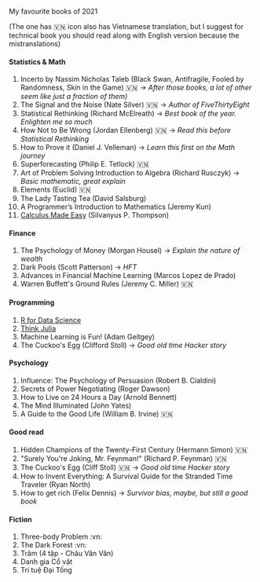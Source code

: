 My favourite books of 2021

(The one has :vietnam: icon also has Vietnamese translation, but I suggest for technical book you should read along with English version because the mistranslations)

#### Statistics & Math
1. Incerto by Nassim Nicholas Taleb (Black Swan, Antifragile, Fooled by Randomness, Skin in the Game) :vietnam: -> *After those books, a lot of other seem like just a fraction of them)*
2. The Signal and the Noise (Nate Silver) :vietnam: -> *Author of FiveThirtyEight*
3. Statistical Rethinking (Richard McElreath) -> *Best book of the year. Enlighten me so much*
4. How Not to Be Wrong (Jordan Ellenberg) :vietnam: -> *Read this before Statistical Rethinking*
5. How to Prove it (Daniel J. Velleman) -> *Learn this first on the Math journey*
6. Superforecasting (Philip E. Tetlock) :vietnam:
7. Art of Problem Solving Introduction to Algebra (Richard Rusczyk) -> *Basic mathematic, great explain*
8. Elements (Euclid) :vietnam:
9. The Lady Tasting Tea (David Salsburg)
10. A Programmer’s Introduction to Mathematics (Jeremy Kun)
11. [Calculus Made Easy](https://calculusmadeeasy.org/) (Silvanyus P. Thompson)

#### Finance
1. The Psychology of Money (Morgan Housel) -> *Explain the nature of wealth*
2. Dark Pools (Scott Patterson) -> *HFT*
3. Advances in Financial Machine Learning (Marcos Lopez de Prado)
4. Warren Buffett's Ground Rules (Jeremy C. Miller) :vietnam:

#### Programming
1. [R for Data Science](https://r4ds.had.co.nz/)
2. [Think Julia](https://benlauwens.github.io/ThinkJulia.jl/latest/book.html)
3. Machine Learning is Fun! (Adam Geitgey)
4. The Cuckoo's Egg (Clifford Stoll) -> *Good old time Hacker story*

#### Psychology
1. Influence: The Psychology of Persuasion (Robert B. Cialdini)
2. Secrets of Power Negotiating (Roger Dawson)
3. How to Live on 24 Hours a Day (Arnold Bennett)
4. The Mind Illuminated (John Yates)
5. A Guide to the Good Life (William B. Irvine) :vietnam:

#### Good read
1. Hidden Champions of the Twenty-First Century (Hermann Simon) :vietnam:
2. "Surely You're Joking, Mr. Feynman!" (Richard P. Feynman) :vietnam:
3. The Cuckoo's Egg (Cliff Stoll) :vietnam: -> *Good old time Hacker story*
4. How to Invent Everything: A Survival Guide for the Stranded Time Traveler (Ryan North)
5. How to get rich (Felix Dennis) -> *Survivor bias, maybe, but still a good book*

#### Fiction
1. Three-body Problem :vn:
2. The Dark Forest :vn:
3. Trâm (4 tập - Châu Văn Văn)
4. Danh gia Cổ vật
5. Trí tuệ Đại Tống

